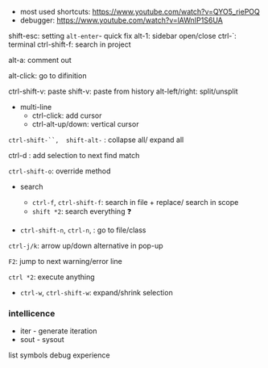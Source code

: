 - most used shortcuts: https://www.youtube.com/watch?v=QYO5_riePOQ
- debugger: https://www.youtube.com/watch?v=lAWnIP1S6UA

shift-esc: setting
`alt-enter`- quick fix
alt-1: sidebar open/close
ctrl-`: terminal
ctrl-shift-f: search in project

alt-a: comment out

alt-click: go to difinition

ctrl-shift-v: paste
shift-v: paste from history
alt-left/right: split/unsplit

- multi-line
  - ctrl-click: add cursor
  - ctrl-alt-up/down: vertical cursor

` ctrl-shift-``,  shift-alt- ` : collapse all/ expand all

ctrl-d : add selection to next find match

`ctrl-shift-o`: override method

- search

  - `ctrl-f`, `ctrl-shift-f`: search in file + replace/ search in scope
  - `shift *2`: search everything ❓

- `ctrl-shift-n`, `ctrl-n`, : go to file/class

`ctrl-j/k`: arrow up/down alternative in pop-up

`F2`: jump to next warning/error line

`ctrl *2`: execute anything

- `ctrl-w`, `ctrl-shift-w`: expand/shrink selection

### intellicence

- iter - generate iteration
- sout - sysout

list symbols
debug experience
